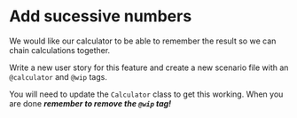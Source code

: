 # Add sucessive numbers
We would like our calculator to be able to remember the result so we can chain
calculations together.

Write a new user story for this feature and create a new scenario file with an `@calculator` and `@wip` tags.

You will need to update the `Calculator` class to get this working. When you are done
***remember to remove the `@wip` tag!***

